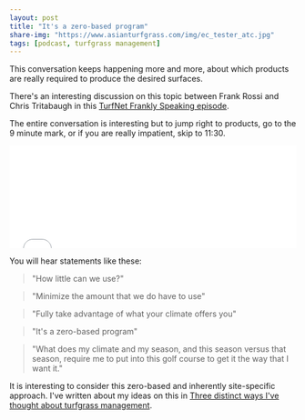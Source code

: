 ```yaml
---
layout: post
title: "It's a zero-based program"
share-img: "https://www.asianturfgrass.com/img/ec_tester_atc.jpg"
tags: [podcast, turfgrass management]
---
```


This conversation keeps happening more and more, about which products are really required to produce the desired surfaces.

There's an interesting discussion on this topic between Frank Rossi and Chris Tritabaugh in this [TurfNet Frankly Speaking episode](https://www.turfnet.com/podcasts/rossi/tritabaugh2/).

The entire conversation is interesting but to jump right to products, go to the 9 minute mark, or if you are really impatient, skip to 11:30.

<iframe width="100%" height="180px" src="//percolate.blogtalkradio.com/offsiteplayer?hostId=705817&episodeId=8971303" frameborder="0" allowfullscreen></iframe>

You will hear statements like these:

> "How little can we use?"

> "Minimize the amount that we do have to use"

> "Fully take advantage of what your climate offers you"

> "It's a zero-based program"

> "What does my climate and my season, and this season versus that season, require me to put into this golf course to get it the way that I want it."

It is interesting to consider this zero-based and inherently site-specific approach. I've written about my ideas on this in [Three distinct ways I've thought about turfgrass management](https://www.asianturfgrass.com/2017-09-13-three-ways-think-of-turfgrass-management/). 



